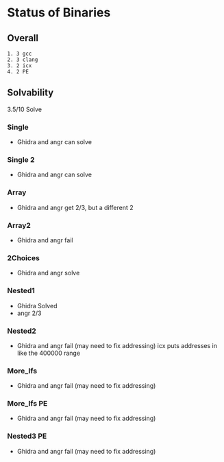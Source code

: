 # Status of Binaries

## Overall

    1. 3 gcc
    2. 3 clang
    3. 2 icx
    4. 2 PE

## Solvability

3.5/10 Solve

### Single

- Ghidra and angr can solve

### Single 2

- Ghidra and angr can solve

### Array

- Ghidra and angr get 2/3, but a different 2

### Array2

- Ghidra and angr fail

### 2Choices

- Ghidra and angr solve

### Nested1

- Ghidra Solved
- angr 2/3

### Nested2

- Ghidra and angr fail (may need to fix addressing) icx puts addresses in like the 400000 range

### More_Ifs

- Ghidra and angr fail (may need to fix addressing)

### More_Ifs PE

- Ghidra and angr fail (may need to fix addressing)

### Nested3 PE

- Ghidra and angr fail (may need to fix addressing)
